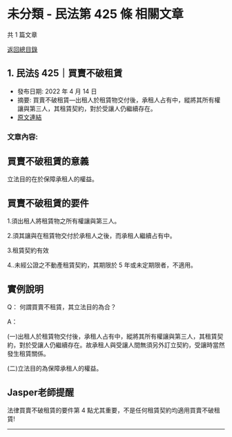 # 未分類 - 民法第 425 條 相關文章

共 1 篇文章

[返回總目錄](00_總目錄.md)

## 1. 民法§ 425｜買賣不破租賃

- 發布日期: 2022 年 4 月 14 日
- 摘要: 買賣不破租賃—出租人於租賃物交付後，承租人占有中，縱將其所有權讓與第三人，其租賃契約，對於受讓人仍繼續存在。
- [原文連結](https://www.jasper-realestate.com/%e8%b2%b7%e8%b3%a3%e4%b8%8d%e7%a0%b4%e7%a7%9f%e8%b3%83/)

### 文章內容:

## 買賣不破租賃的意義

立法目的在於保障承租人的權益。

## 買賣不破租賃的要件

1.須出租人將租賃物之所有權讓與第三人。

2.須其讓與在租賃物交付於承租人之後，而承租人繼續占有中。

3.租賃契約有效

4..未經公證之不動產租賃契約，其期限於 5 年或未定期限者，不適用。

## 實例說明

Q： 何謂買賣不租賃，其立法目的為合？

A：

(一)出租人於租賃物交付後，承租人占有中，縱將其所有權讓與第三人，其租賃契約，對於受讓人仍繼續存在。故承租人與受讓人間無須另外訂立契約，受讓時當然發生租賃關係。

(二)立法目的為保障承租人的權益。

## Jasper老師提醒

法律買賣不破租賃的要件第 4 點尤其重要，不是任何租賃契約均適用買賣不破租賃!

---

